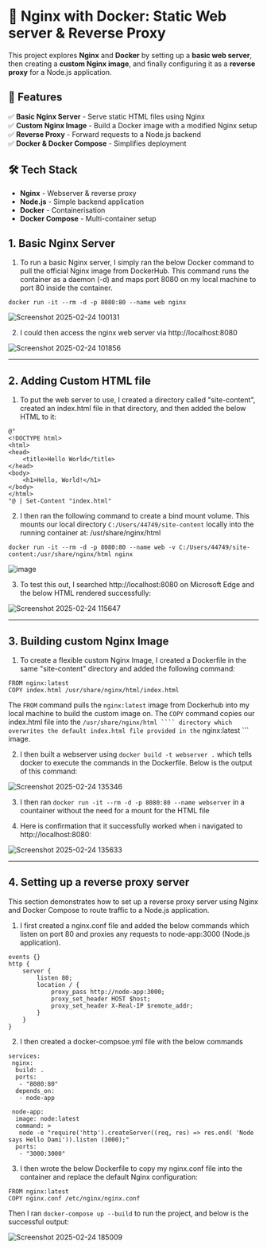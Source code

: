 # 🚀 Nginx with Docker: Static Web server & Reverse Proxy  

This project explores **Nginx** and **Docker** by setting up a **basic web server**, then creating a **custom Nginx image**, and finally configuring it as a **reverse proxy** for a Node.js application.  

## 📌 Features  
✅ **Basic Nginx Server** - Serve static HTML files using Nginx  
✅ **Custom Nginx Image** - Build a Docker image with a modified Nginx setup  
✅ **Reverse Proxy** - Forward requests to a Node.js backend  
✅ **Docker & Docker Compose** - Simplifies deployment  

## 🛠 Tech Stack  
- **Nginx** - Webserver & reverse proxy  
- **Node.js** - Simple backend application  
- **Docker** - Containerisation  
- **Docker Compose** - Multi-container setup  


## 1. Basic Nginx Server

1. To run a basic Nginx server, I simply ran the below Docker command to pull the official Nginx image from DockerHub. This command runs the container as a daemon (-d) and maps port 8080 on my local machine to port 80 inside the container.

`docker run -it --rm -d -p 8080:80 --name web nginx`


![Screenshot 2025-02-24 100131](https://github.com/user-attachments/assets/6eaab62f-e660-4045-82ac-717f98b15e68)




2. I could then access the nginx web server via http://localhost:8080  





![Screenshot 2025-02-24 101856](https://github.com/user-attachments/assets/45ea988b-8f5c-4ee9-b564-fda12ff45daa)



---



## 2. Adding Custom HTML file

1. To put the web server to use, I created a directory called "site-content", created an index.html file in that directory, and then added the below HTML to it:
```
@"
<!DOCTYPE html>
<html>
<head>
    <title>Hello World</title>
</head>
<body>
    <h1>Hello, World!</h1>
</body>
</html>
"@ | Set-Content "index.html"

```
2. I then ran the following command to create a bind mount volume. This mounts our local directory ``` C:/Users/44749/site-content ``` locally into the running container at: /usr/share/nginx/html

``` 
docker run -it --rm -d -p 8080:80 --name web -v C:/Users/44749/site-content:/usr/share/nginx/html nginx

```


![image](https://github.com/user-attachments/assets/0dc9cd32-fe39-4272-bbac-f7fb5ca7cb3b)

3. To test this out, I searched  http://localhost:8080 on Microsoft Edge and the below HTML rendered successfully:

![Screenshot 2025-02-24 115647](https://github.com/user-attachments/assets/482d03b3-f80f-411f-8fe0-b5aa961ebea5)

---

## 3. Building custom Nginx Image

1. To create a flexible custom Nginx Image, I created a Dockerfile in the same "site-content" directory and added the following command:
```
FROM nginx:latest  
COPY index.html /usr/share/nginx/html/index.html
```
The ``` FROM ``` command pulls the ``` nginx:latest ``` image from Dockerhub into my local machine to build the custom image on.
The ``` COPY ``` command copies our index.html file into the ``` /usr/share/nginx/html ```` directory which overwrites the default index.html file provided in the ``` nginx:latest ``` image.

2. I then built a webserver using ``` docker build -t webserver . ``` which tells docker to execute the commands in the Dockerfile. Below is the output of this command:

![Screenshot 2025-02-24 135346](https://github.com/user-attachments/assets/0aea7f7d-8789-4eeb-af10-6f05d6f28faf)

3. I then ran ``` docker run -it --rm -d -p 8080:80 --name webserver ``` in a countainer without the need for a mount for the HTML file

4. Here is confirmation that it successfully worked when i navigated to http://localhost:8080:

![Screenshot 2025-02-24 135633](https://github.com/user-attachments/assets/af31f89a-b758-4730-9b34-45c55ff15f01)

---

## 4. Setting up a reverse proxy server

This section demonstrates how to set up a reverse proxy server using Nginx and Docker Compose to route traffic to a Node.js application. 

1. I first created a nginx.conf file and added the below commands which listen on port 80 and proxies any requests to node-app:3000 (Node.js application).
```
events {}
http {
    server {
        listen 80;
        location / {
            proxy_pass http://node-app:3000;
            proxy_set_header HOST $host;
            proxy_set_header X-Real-IP $remote_addr;
        }
    }
}
```
2. I then created a docker-compsoe.yml file with the below commands

```
services:
 nginx:
  build: .
  ports:
   - "8080:80"
  depends_on:
   - node-app

 node-app:
  image: node:latest
  command: >
   node -e "require('http').createServer((req, res) => res.end( 'Node says Hello Dami')).listen (3000);"
  ports:
   - "3000:3000"
```

3. I then wrote the below Dockerfile to copy my nginx.conf file into the container and replace the default Nginx configuration:

```
FROM nginx:latest
COPY nginx.conf /etc/nginx/nginx.conf
```
Then I ran ``` docker-compose up --build ``` to  run the project, and below is the successful output:

![Screenshot 2025-02-24 185009](https://github.com/user-attachments/assets/5cb8cf0d-07bb-4e6c-ad96-0b01e2c67af6)
